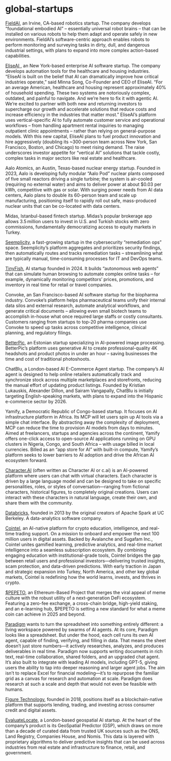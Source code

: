 # global-startups
[FieldAI](https://www.fieldai.com/), an Irvine, CA-based robotics startup. The company develops “foundational embodied AI” – essentially universal robot brains – that can be installed on various robots to help them adapt and operate safely in new environments. FieldAI’s software-centric approach enables robots to perform monitoring and surveying tasks in dirty, dull, and dangerous industrial settings, with plans to expand into more complex action-based capabilities.

[EliseAI ](https://www.eliseai.com/), an New York-based enterprise AI software startup. The company develops automation tools for the healthcare and housing industries. “EliseAI is built on the belief that AI can dramatically improve how critical industries operate,” said Minna Song, Co-Founder and CEO of EliseAI. “For an average American, healthcare and housing represent approximately 40% of household spending. These two systems are notoriously complex, outdated, and painful to navigate. And we’re here to fix it with agentic AI. We’re excited to partner with both new and returning investors to supercharge our growth and accelerate solutions that reduce costs and increase efficiency in the industries that matter most.” EliseAI’s platform uses vertical-specific AI to fully automate customer service and operational workflows – from handling apartment rental inquiries to managing outpatient clinic appointments – rather than relying on general-purpose models. With this new capital, EliseAI plans to fuel product innovation and hire aggressively (doubling its ~300-person team across New York, San Francisco, Boston, and Chicago) to meet rising demand. The raise underscores investor appetite for “vertical AI” solutions that tackle costly, complex tasks in major sectors like real estate and healthcare.

Aalo Atomics, an Austin, Texas-based nuclear energy startup. Founded in 2023, Aalo is developing fully modular “Aalo Pod” nuclear plants composed of five small reactors driving a single turbine; the system is air-cooled (requiring no external water) and aims to deliver power at about $0.03 per kWh, competitive with gas or solar. With surging power needs from AI data centers, Aalo plans to double its 60-person team and scale up manufacturing, positioning itself to rapidly roll out safe, mass-produced nuclear units that can be co-located with data centers.

Midas, Istanbul-based fintech startup. Midas’s popular brokerage app allows 3.5 million users to invest in U.S. and Turkish stocks with zero commissions, fundamentally democratizing access to equity markets in Turkey.

[Seemplicity](https://seemplicity.io/), a fast-growing startup in the cybersecurity “remediation ops” space. Seemplicity’s platform aggregates and prioritizes security findings, then automatically routes and tracks remediation tasks – streamlining what are typically manual, time-consuming processes for IT and DevOps teams.

[TinyFish](https://www.tinyfish.ai/), AI startup founded in 2024. It builds “autonomous web agents” that can simulate human browsing to automate complex online tasks – for example, dynamically monitoring competitors’ prices, promotions, and inventory in real time for retail or travel companies.

Convoke, an San Francisco-based AI software startup for the biopharma industry. Convoke’s platform helps pharmaceutical teams unify their internal data silos and external research, automate analytical workflows, and generate critical documents – allowing even small biotech teams to accomplish in-house what once required large staffs or costly consultants. Customers ranging from startups to top-20 pharma companies use Convoke to speed up tasks across competitive intelligence, clinical planning, and regulatory filings. 

[BetterPic](https://www.betterpic.io/), an Estonian startup specializing in AI-powered image processing. BetterPic’s platform uses generative AI to create professional-quality 4K headshots and product photos in under an hour – saving businesses the time and cost of traditional photoshoots.

ChatBlu, a London-based AI E-Commerce Agent startup. The company’s AI agent is designed to help online retailers automatically track and synchronize stock across multiple marketplaces and storefronts, reducing the manual effort of updating product listings. Founded by Kristian Lukauskis, Alexander Dillon, and Sairam Vangapally, ChatBlu is initially targeting English-speaking markets, with plans to expand into the Hispanic e-commerce sector by 2026.

Yamify, a Democratic Republic of Congo-based startup. It focuses on AI infrastructure platform in Africa. Its MCP will let users spin up AI tools via a simple chat interface. By abstracting away the complexity of deployment, MCP can reduce the time to provision AI models from days to minutes. Aimed at freelancers, startups and agencies across the continent, Yamify offers one-click access to open-source AI applications running on GPU clusters in Nigeria, Congo, and South Africa – with usage billed in local currencies. Billed as an “app store for AI” with built-in compute, Yamify’s platform seeks to lower barriers to AI adoption and drive the African AI ecosystem forward.

[Character.AI](https://character.ai/) (often written as Character AI or c.ai) is an AI-powered platform where users can chat with virtual characters. Each character is driven by a large language model and can be designed to take on specific personalities, roles, or styles of conversation—ranging from fictional characters, historical figures, to completely original creations. Users can interact with these characters in natural language, create their own, and share them with the community.

[Databricks](https://www.databricks.com/), founded in 2013 by the original creators of Apache Spark at UC Berkeley. A data-analytics software company.

[Cointel](https://www.cointel.io/en), an AI-native platform for crypto education, intelligence, and real-time trading support. On a mission to onboard and empower the next 100 million users in digital assets. Backed by Avalanche and Sugafam Inc., Cointel unites gamified learning, predictive analytics, and real-time market intelligence into a seamless subscription ecosystem. By combining engaging education with institutional-grade tools, Cointel bridges the gap between retail users and professional investors—delivering trusted insights, scam protection, and data-driven predictions. With early traction in Japan and strategic expansion into Turkey, North America, and other key global markets, Cointel is redefining how the world learns, invests, and thrives in crypto.

[$PEPETO](https://pepeto.io/), an Ethereum-Based Project that merges the viral appeal of meme culture with the robust utility of a next-generation DeFi ecosystem. Featuring a zero-fee exchange, a cross-chain bridge, high-yield staking, and an e-learning hub, $PEPETO is setting a new standard for what a meme coin can achieve in 2025 and beyond.

[Paradigm](https://www.paradigmai.com/) wants to turn the spreadsheet into something entirely different: a living workspace powered by swarms of AI agents. At its core, Paradigm looks like a spreadsheet. But under the hood, each cell runs its own AI agent, capable of finding, verifying, and filling in data. That means the sheet doesn’t just store numbers—it actively researches, analyzes, and produces deliverables in real time. Paradigm now supports writing documents in rich text, real-time collaboration, shared folders, and an upgraded chat agent. It’s also built to integrate with leading AI models, including GPT-5, giving users the ability to tap into deeper reasoning and larger agent jobs. The aim isn’t to replace Excel for financial modeling—it’s to repurpose the familiar grid as a canvas for research and automation at scale. Paradigm does research at such a scale and depth that would not even be feasible with humans.

[Figure Technology](https://www.figure.com/), founded in 2018, positions itself as a blockchain-native platform that supports lending, trading, and investing across consumer credit and digital assets.

[EvaluateLocate](https://evaluatelocate.com/index.html), a London-based geospatial AI startup. At the heart of the company’s product is its GeoSpatial Predictor (GSP), which draws on more than a decade of curated data from trusted UK sources such as the ONS, Land Registry, Companies House, and Nomis. This data is layered with proprietary algorithms to deliver predictive insights that can be used across industries from real estate and infrastructure to finance, retail, and government.
